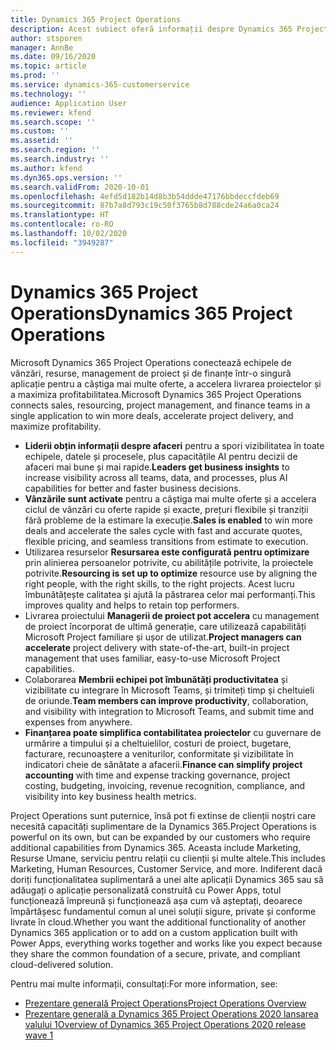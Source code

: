 ```yaml
---
title: Dynamics 365 Project Operations
description: Acest subiect oferă informații despre Dynamics 365 Project operations.
author: stsporen
manager: AnnBe
ms.date: 09/16/2020
ms.topic: article
ms.prod: ''
ms.service: dynamics-365-customerservice
ms.technology: ''
audience: Application User
ms.reviewer: kfend
ms.search.scope: ''
ms.custom: ''
ms.assetid: ''
ms.search.region: ''
ms.search.industry: ''
ms.author: kfend
ms.dyn365.ops.version: ''
ms.search.validFrom: 2020-10-01
ms.openlocfilehash: 4efd5d182b14d8b3b54ddde47176bbdeccfdeb69
ms.sourcegitcommit: 87b7a8d793c19c50f3765b8d788cde24a6a0ca24
ms.translationtype: HT
ms.contentlocale: ro-RO
ms.lasthandoff: 10/02/2020
ms.locfileid: "3949287"
---
```

# <a name="dynamics-365-project-operations"></a><span data-ttu-id="819e9-103">Dynamics 365 Project Operations</span><span class="sxs-lookup"><span data-stu-id="819e9-103">Dynamics 365 Project Operations</span></span>

<span data-ttu-id="819e9-104">Microsoft Dynamics 365 Project Operations conectează echipele de vânzări, resurse, management de proiect și de finanțe într-o singură aplicație pentru a câștiga mai multe oferte, a accelera livrarea proiectelor și a maximiza profitabilitatea.</span><span class="sxs-lookup"><span data-stu-id="819e9-104">Microsoft Dynamics 365 Project Operations connects sales, resourcing, project management, and finance teams in a single application to win more deals, accelerate project delivery, and maximize profitability.</span></span>

-   <span data-ttu-id="819e9-105">**Liderii obțin informații despre afaceri** pentru a spori vizibilitatea în toate echipele, datele și procesele, plus capacitățile AI pentru decizii de afaceri mai bune și mai rapide.</span><span class="sxs-lookup"><span data-stu-id="819e9-105">**Leaders get business insights** to increase visibility across all teams, data, and processes, plus AI capabilities for better and faster business decisions.</span></span>
-   <span data-ttu-id="819e9-106">**Vânzările sunt activate** pentru a câștiga mai multe oferte și a accelera ciclul de vânzări cu oferte rapide și exacte, prețuri flexibile și tranziții fără probleme de la estimare la execuție.</span><span class="sxs-lookup"><span data-stu-id="819e9-106">**Sales is enabled** to win more deals and accelerate the sales cycle with fast and accurate quotes, flexible pricing, and seamless transitions from estimate to execution.</span></span>
-   <span data-ttu-id="819e9-107">Utilizarea resurselor **Resursarea este configurată pentru optimizare** prin alinierea persoanelor potrivite, cu abilitățile potrivite, la proiectele potrivite.</span><span class="sxs-lookup"><span data-stu-id="819e9-107">**Resourcing is set up to optimize** resource use by aligning the right people, with the right skills, to the right projects.</span></span> <span data-ttu-id="819e9-108">Acest lucru îmbunătățește calitatea și ajută la păstrarea celor mai performanți.</span><span class="sxs-lookup"><span data-stu-id="819e9-108">This improves quality and helps to retain top performers.</span></span>
-   <span data-ttu-id="819e9-109">Livrarea proiectului **Managerii de proiect pot accelera** cu management de proiect încorporat de ultimă generație, care utilizează capabilități Microsoft Project familiare și ușor de utilizat.</span><span class="sxs-lookup"><span data-stu-id="819e9-109">**Project managers can accelerate** project delivery with state-of-the-art, built-in project management that uses familiar, easy-to-use Microsoft Project capabilities.</span></span>
-   <span data-ttu-id="819e9-110">Colaborarea **Membrii echipei pot îmbunătăți productivitatea** și vizibilitate cu integrare în Microsoft Teams, și trimiteți timp și cheltuieli de oriunde.</span><span class="sxs-lookup"><span data-stu-id="819e9-110">**Team members can improve productivity**, collaboration, and visibility with integration to Microsoft Teams, and submit time and expenses from anywhere.</span></span>
-   <span data-ttu-id="819e9-111">**Finanțarea poate simplifica contabilitatea proiectelor** cu guvernare de urmărire a timpului și a cheltuielilor, costuri de proiect, bugetare, facturare, recunoaștere a veniturilor, conformitate și vizibilitate în indicatori cheie de sănătate a afacerii.</span><span class="sxs-lookup"><span data-stu-id="819e9-111">**Finance can simplify project accounting** with time and expense tracking governance, project costing, budgeting, invoicing, revenue recognition, compliance, and visibility into key business health metrics.</span></span>

<span data-ttu-id="819e9-112">Project Operations sunt puternice, însă pot fi extinse de clienții noștri care necesită capacități suplimentare de la Dynamics 365.</span><span class="sxs-lookup"><span data-stu-id="819e9-112">Project Operations is powerful on its own, but can be expanded by our customers who require additional capabilities from Dynamics 365.</span></span> <span data-ttu-id="819e9-113">Aceasta include Marketing, Resurse Umane, serviciu pentru relații cu clienții și multe altele.</span><span class="sxs-lookup"><span data-stu-id="819e9-113">This includes Marketing, Human Resources, Customer Service, and more.</span></span> <span data-ttu-id="819e9-114">Indiferent dacă doriți funcționalitatea suplimentară a unei alte aplicații Dynamics 365 sau să adăugați o aplicație personalizată construită cu Power Apps, totul funcționează împreună și funcționează așa cum vă așteptați, deoarece împărtășesc fundamentul comun al unei soluții sigure, private și conforme livrate în cloud.</span><span class="sxs-lookup"><span data-stu-id="819e9-114">Whether you want the additional functionality of another Dynamics 365 application or to add on a custom application built with Power Apps, everything works together and works like you expect because they share the common foundation of a secure, private, and compliant cloud-delivered solution.</span></span>

<span data-ttu-id="819e9-115">Pentru mai multe informații, consultați:</span><span class="sxs-lookup"><span data-stu-id="819e9-115">For more information, see:</span></span>

- [<span data-ttu-id="819e9-116">Prezentare generală Project Operations</span><span class="sxs-lookup"><span data-stu-id="819e9-116">Project Operations Overview</span></span>](https://dynamics.microsoft.com/en-us/project-operations/overview/)
- [<span data-ttu-id="819e9-117">Prezentare generală a Dynamics 365 Project Operations 2020 lansarea valului 1</span><span class="sxs-lookup"><span data-stu-id="819e9-117">Overview of Dynamics 365 Project Operations 2020 release wave 1</span></span>](https://docs.microsoft.com/dynamics365-release-plan/2020wave1/dynamics365-project-operations/)

